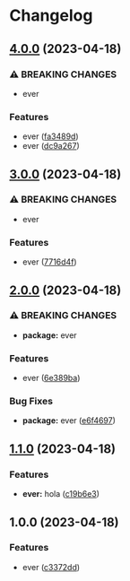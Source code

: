 # Changelog

## [4.0.0](https://github.com/eversardoth/releasePleaseAction/compare/v3.0.0...v4.0.0) (2023-04-18)


### ⚠ BREAKING CHANGES

* ever

### Features

* ever ([fa3489d](https://github.com/eversardoth/releasePleaseAction/commit/fa3489df76110fa9bc8556ee8dd510c2825f0608))
* ever ([dc9a267](https://github.com/eversardoth/releasePleaseAction/commit/dc9a267dcd18b3fac88370abb0a2821acc49162c))

## [3.0.0](https://github.com/eversardoth/releasePleaseAction/compare/v2.0.0...v3.0.0) (2023-04-18)


### ⚠ BREAKING CHANGES

* ever

### Features

* ever ([7716d4f](https://github.com/eversardoth/releasePleaseAction/commit/7716d4fec8daefdf65314190912b1a7d02ae0d54))

## [2.0.0](https://github.com/eversardoth/releasePleaseAction/compare/v1.1.0...v2.0.0) (2023-04-18)


### ⚠ BREAKING CHANGES

* **package:** ever

### Features

* ever ([6e389ba](https://github.com/eversardoth/releasePleaseAction/commit/6e389baf37e1317c5682608136a8413439a2f3ab))


### Bug Fixes

* **package:** ever ([e6f4697](https://github.com/eversardoth/releasePleaseAction/commit/e6f4697bff72a7a9f6966406c8d6220d761c7f06))

## [1.1.0](https://github.com/eversardoth/releasePleaseAction/compare/v1.0.0...v1.1.0) (2023-04-18)


### Features

* **ever:** hola ([c19b6e3](https://github.com/eversardoth/releasePleaseAction/commit/c19b6e3f766026bb62c9cfbbf62371e7d315c5c7))

## 1.0.0 (2023-04-18)


### Features

* ever ([c3372dd](https://github.com/eversardoth/releasePleaseAction/commit/c3372ddb0d8a748859e4bfdff365b9d4ef551e31))
